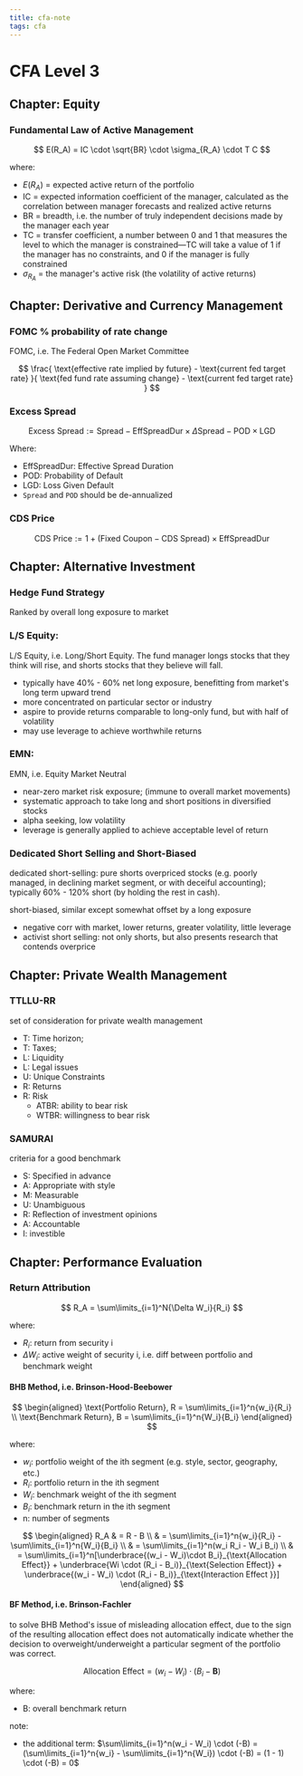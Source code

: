 ```yaml
---
title: cfa-note
tags: cfa
---
```


# CFA Level 3

## Chapter: Equity

### Fundamental Law of Active Management

$$
E(R_A) = IC \cdot \sqrt{BR} \cdot \sigma_{R_A} \cdot T C
$$

where:
- $E(R_A)$ = expected active return of the portfolio
- IC = expected information coefficient of the manager, calculated as the correlation between manager forecasts and realized active returns
- BR = breadth, i.e. the number of truly independent decisions made by the manager each year
- TC = transfer coefficient, a number between 0 and 1 that measures the level to which the manager is constrained—TC will take a value of 1 if the manager has no constraints, and 0 if the manager is fully constrained
- $\sigma_{R_A}$ = the manager's active risk (the volatility of active returns)



## Chapter: Derivative and Currency Management

### FOMC % probability of rate change

FOMC, i.e. The Federal Open Market Committee

$$
\frac{
    \text{effective rate implied by future} - \text{current fed target rate}
}{
    \text{fed fund rate assuming change} - \text{current fed target rate}
}
$$

### Excess Spread

$$
\text{Excess Spread} := \text{Spread} - \text{EffSpreadDur} \times \Delta \text{Spread} - \text{POD} \times \text{LGD} 
$$

Where:
- EffSpreadDur: Effective Spread Duration
- POD: Probability of Default
- LGD: Loss Given Default
- `Spread` and `POD` should be de-annualized

### CDS Price

$$
\text{CDS Price} := 1 + (\text{Fixed Coupon} - \text{CDS Spread}) \times \text{EffSpreadDur}
$$

## Chapter: Alternative Investment

### Hedge Fund Strategy

Ranked by overall long exposure to market

### L/S Equity: 

L/S Equity, i.e. Long/Short Equity. The fund manager longs stocks that they think will rise, and shorts stocks that they believe will fall.

- typically have 40% - 60% net long exposure, benefitting from market's long term upward trend
- more concentrated on particular sector or industry
- aspire to provide returns comparable to long-only fund, but with half of volatility
- may use leverage to achieve worthwhile returns

### EMN:

EMN, i.e. Equity Market Neutral

- near-zero market risk exposure; (immune to overall market movements)
- systematic approach to take long and short positions in diversified stocks
- alpha seeking, low volatility
- leverage is generally applied to achieve acceptable level of return

### Dedicated Short Selling and Short-Biased

dedicated short-selling: pure shorts overpriced stocks (e.g. poorly managed, in declining market segment, or with deceiful accounting); typically 60% - 120% short (by holding the rest in cash).

short-biased, similar except somewhat offset by a long exposure

- negative corr with market, lower returns, greater volatility, little leverage
- activist short selling: not only shorts, but also presents research that contends overprice

## Chapter: Private Wealth Management

### TTLLU-RR

set of consideration for private wealth management 

- T: Time horizon;
- T: Taxes;
- L: Liquidity
- L: Legal issues
- U: Unique Constraints
- R: Returns
- R: Risk
  - ATBR: ability to bear risk
  - WTBR: willingness to bear risk
  
### SAMURAI

criteria for a good benchmark

- S: Specified in advance
- A: Appropriate with style
- M: Measurable
- U: Unambiguous
- R: Reflection of investment opinions
- A: Accountable
- I: investible

## Chapter: Performance Evaluation

### Return Attribution

$$
R_A = \sum\limits_{i=1}^N{\Delta W_i}{R_i}
$$

where:
- $R_i$: return from security i
- $\Delta W_i$: active weight of security i, i.e. diff between portfolio and benchmark weight

#### BHB Method, i.e. Brinson-Hood-Beebower

$$
\begin{aligned}
\text{Portfolio Return}, R = \sum\limits_{i=1}^n{w_i}{R_i} \\
\text{Benchmark Return}, B = \sum\limits_{i=1}^n{W_i}{B_i}
\end{aligned}
$$

where:
- $w_i$: portfolio weight of the ith segment (e.g. style, sector, geography, etc.)
- $R_i$: portfolio return in the ith segment
- $W_i$: benchmark weight of the ith segment
- $B_i$: benchmark return in the ith segment
- n: number of segments

$$
\begin{aligned} 
R_A & = R - B \\ 
    & = \sum\limits_{i=1}^n{w_i}{R_i} - \sum\limits_{i=1}^n{W_i}{B_i} \\
    & = \sum\limits_{i=1}^n(w_i R_i - W_i B_i) \\
    & = \sum\limits_{i=1}^n[\underbrace{(w_i - W_i)\cdot B_i}_{\text{Allocation Effect}} + \underbrace{Wi \cdot (R_i - B_i)}_{\text{Selection Effect}} + \underbrace{(w_i - W_i) \cdot (R_i - B_i)}_{\text{Interaction Effect }}]
\end{aligned} 
$$

#### BF Method, i.e. Brinson-Fachler

to solve BHB Method's issue of misleading allocation effect, due to the sign of the resulting allocation effect does not automatically indicate whether the decision to overweight/underweight a particular segment of the portfolio was correct.

$$
\text{Allocation Effect} = (w_i - W_i)\cdot (B_i - \bm{B})
$$

where:
- B: overall benchmark return

note:
- the additional term: $\sum\limits_{i=1}^n(w_i - W_i) \cdot (-B) = (\sum\limits_{i=1}^n{w_i} - \sum\limits_{i=1}^n{W_i}) \cdot (-B) = (1 - 1) \cdot (-B) = 0$

